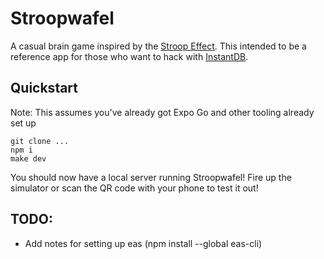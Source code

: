 # Stroopwafel

A casual brain game inspired by the [Stroop Effect](https://en.wikipedia.org/wiki/Stroop_effect). This intended to be a reference app for those who want to hack with [InstantDB](https://instantdb.com).

## Quickstart
Note: This assumes you've already got Expo Go and other tooling already set up

```
git clone ...
npm i
make dev
```

You should now have a local server running Stroopwafel! Fire up the simulator or scan the QR code with your phone to test it out!

## TODO:
- Add notes for setting up eas (npm install --global eas-cli)
